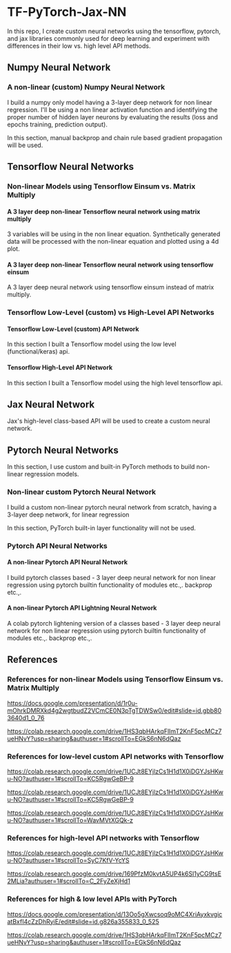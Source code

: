 # TF-PyTorch-Jax-NN

In this repo, I create custom neural networks using the tensorflow, pytorch, and jax libraries commonly used for deep learning and experiment with differences in their low vs. high level API methods.

## Numpy Neural Network
### A non-linear (custom) Numpy Neural Network
I build a numpy only model having a 3-layer deep network for non linear regression. I'll be using a non linear activation function and identifying the proper number of hidden layer neurons by evaluating the results (loss and epochs training, prediction output). 

In this section, manual backprop and chain rule based gradient propagation will be used.

## Tensorflow Neural Networks

### Non-linear Models using Tensorflow Einsum vs. Matrix Multiply

#### A 3 layer deep non-linear Tensorflow neural network using matrix multiply

3 variables will be using in the non linear equation. Synthetically generated data will be processed with the non-linear equation and plotted using a 4d plot.

#### A 3 layer deep non-linear Tensorflow neural network using tensorflow einsum

A 3 layer deep neural network using tensorflow einsum instead of matrix multiply. 

### Tensorflow Low-Level (custom) vs High-Level API Networks

#### Tensorflow Low-Level (custom) API Network
In this section I built a Tensorflow model using the low level (functional/keras) api.

#### Tensorflow High-Level API Network
In this section I built a Tensorflow model using the high level tensorflow api.

## Jax Neural Network
Jax's high-level class-based API will be used to create a custom neural network.

## Pytorch Neural Networks
In this section, I use custom and built-in PyTorch methods to build non-linear regression models.

### Non-linear custom Pytorch Neural Network
I build a custom non-linear pytorch neural network from scratch, having a 3-layer deep network, for linear regression 

In this section, PyTorch built-in layer functionality will not be used.

### Pytorch API Neural Networks

#### A non-linear Pytorch API Neural Network
I build pytorch classes based - 3 layer deep neural network for non linear regression using pytorch builtin functionality of modules etc.,. backprop etc.,.


#### A non-linear Pytorch API Lightning Neural Network
A colab  pytorch lightening version of a classes based - 3 layer deep neural network for non linear regression using pytorch builtin functionality of modules etc.,. backprop etc.,.

## References

### References for non-linear Models using Tensorflow Einsum vs. Matrix Multiply

https://docs.google.com/presentation/d/1r0u-mOhrkDMRXkd4g2wgtbudZ2VCmCE0N3pTgTDWSw0/edit#slide=id.gbb803640d1_0_76 

https://colab.research.google.com/drive/1HS3qbHArkqFlImT2KnF5pcMCz7ueHNvY?usp=sharing&authuser=1#scrollTo=EGkS6nN6dQaz 

### References for low-level custom API networks with Tensorflow
https://colab.research.google.com/drive/1UCJt8EYjlzCs1H1d1X0iDGYJsHKwu-NO?authuser=1#scrollTo=KC5RgwGeBP-9

https://colab.research.google.com/drive/1UCJt8EYjlzCs1H1d1X0iDGYJsHKwu-NO?authuser=1#scrollTo=KC5RgwGeBP-9

https://colab.research.google.com/drive/1UCJt8EYjlzCs1H1d1X0iDGYJsHKwu-NO?authuser=1#scrollTo=WavMVtXGQk-z

### References for high-level API networks with Tensorflow

https://colab.research.google.com/drive/1UCJt8EYjlzCs1H1d1X0iDGYJsHKwu-NO?authuser=1#scrollTo=SyC7KfV-YcYS

https://colab.research.google.com/drive/169PfzM0kvtA5UP4k6Sl1yCG9tsE2MLia?authuser=1#scrollTo=C_2FyZeXjHd1

### References for high & low level APIs with PyTorch 
https://docs.google.com/presentation/d/13Oo5gXwcsoq9oMC4XriAyxkvgicatBxfI4cZzDhRyiE/edit#slide=id.g826a355833_0_525


https://colab.research.google.com/drive/1HS3qbHArkqFlImT2KnF5pcMCz7ueHNvY?usp=sharing&authuser=1#scrollTo=EGkS6nN6dQaz 
